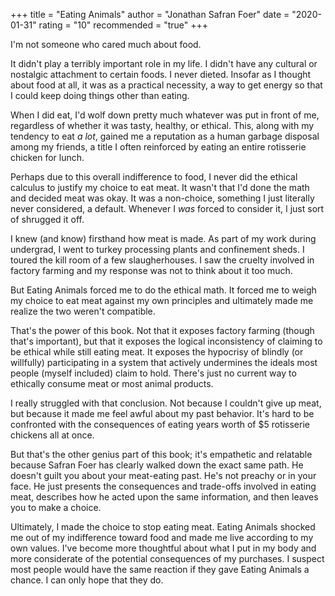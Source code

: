 +++
title = "Eating Animals"
author = "Jonathan Safran Foer"
date = "2020-01-31"
rating = "10"
recommended = "true"
+++

I'm not someone who cared much about food.

It didn't play a terribly important role in my life. I didn't have any cultural or nostalgic attachment to certain foods. I never dieted. Insofar as I thought about food at all, it was as a practical necessity, a way to get energy so that I could keep doing things other than eating.

When I did eat, I'd wolf down pretty much whatever was put in front of me, regardless of whether it was tasty, healthy, or ethical. This, along with my tendency to eat *a lot*, gained me a reputation as a human garbage disposal among my friends, a title I often reinforced by eating an entire rotisserie chicken for lunch.

Perhaps due to this overall indifference to food, I never did the ethical calculus to justify my choice to eat meat. It wasn't that I'd done the math and decided meat was okay. It was a non-choice, something I just literally never considered, a default. Whenever I *was* forced to consider it, I just sort of shrugged it off. 

I knew (and know) firsthand how meat is made. As part of my work during undergrad, I went to turkey processing plants and confinement sheds. I toured the kill room of a few slaugherhouses. I saw the cruelty involved in factory farming and my response was not to think about it too much.

But Eating Animals forced me to do the ethical math. It forced me to weigh my choice to eat meat against my own principles and ultimately made me realize the two weren't compatible. 

That's the power of this book. Not that it exposes factory farming (though that's important), but that it exposes the logical inconsistency of claiming to be ethical while still eating meat. It exposes the hypocrisy of blindly (or willfully) participating in a system that actively undermines the ideals most people (myself included) claim to hold. There's just no current way to ethically consume meat or most animal products.

I really struggled with that conclusion. Not because I couldn't give up meat, but because it made me feel awful about my past behavior. It's hard to be confronted with the consequences of eating years worth of $5 rotisserie chickens all at once.

But that's the other genius part of this book; it's empathetic and relatable because Safran Foer has clearly walked down the exact same path. He doesn't guilt you about your meat-eating past. He's not preachy or in your face. He just presents the consequences and trade-offs involved in eating meat, describes how he acted upon the same information, and then leaves you to make a choice.

Ultimately, I made the choice to stop eating meat. Eating Animals shocked me out of my indifference toward food and made me live according to my own values. I've become more thoughtful about what I put in my body and more considerate of the potential consequences of my purchases. I suspect most people would have the same reaction if they gave Eating Animals a chance. I can only hope that they do.
